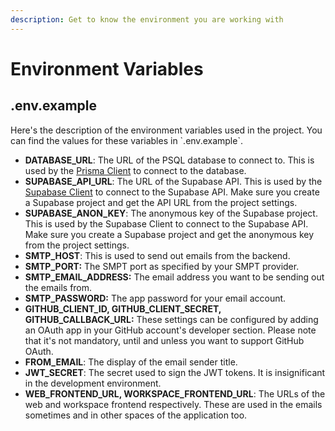 ```yaml
---
description: Get to know the environment you are working with
---
```


# Environment Variables

## .env.example

Here's the description of the environment variables used in the project. You can find the values for these variables in \`.env.example\`.

* **DATABASE\_URL**: The URL of the PSQL database to connect to. This is used by the [Prisma Client](https://www.prisma.io/docs/orm/prisma-client) to connect to the database.
* **SUPABASE\_API\_URL**: The URL of the Supabase API. This is used by the [Supabase Client](https://supabase.io/docs/reference/javascript/supabase-client) to connect to the Supabase API. Make sure you create a Supabase project and get the API URL from the project settings.
* **SUPABASE\_ANON\_KEY**: The anonymous key of the Supabase project. This is used by the Supabase Client to connect to the Supabase API. Make sure you create a Supabase project and get the anonymous key from the project settings.
* **SMTP\_HOST**: This is used to send out emails from the backend.&#x20;
* **SMTP\_PORT:** The SMPT port as specified by your SMPT provider.
* **SMTP\_EMAIL\_ADDRESS:** The email address you want to be sending out the emails from.
* **SMTP\_PASSWORD:** The app password for your email account. &#x20;
* **GITHUB\_CLIENT\_ID, GITHUB\_CLIENT\_SECRET, GITHUB\_CALLBACK\_URL:** These settings can be configured by adding an OAuth app in your GitHub account's developer section. Please note that it's not mandatory, until and unless you want to support GitHub OAuth.
* **FROM\_EMAIL**: The display of the email sender title.
* **JWT\_SECRET**: The secret used to sign the JWT tokens. It is insignificant in the development environment.
* **WEB\_FRONTEND\_URL, WORKSPACE\_FRONTEND\_URL**: The URLs of the web and workspace frontend respectively. These are used in the emails sometimes and in other spaces of the application too.
